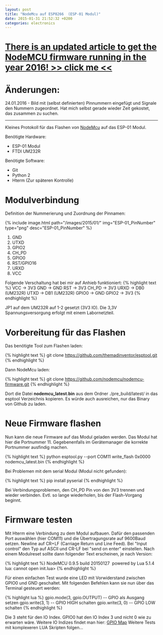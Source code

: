 ```yaml
---
layout: post
title: "NodeMcu auf ESP8266  (ESP-01 Modul)"
date: 2015-01-31 21:52:32 +0200
categories: electronics
---
```

# [There is an updated article to get the NodeMCU firmware running in the year 2016! >> click me <<](/electronic/2016/01/24/getting-nodemcu-running-on-an-ESP-01-module-in-2016.html)

# Änderungen:
24.01.2016 - Bild mit (selbst definierten) Pinnummern eingefügt und Signale den Nummern zugeordnet. Hat mich selbst gerade wieder Zeit gekostet, das zusammen zu suchen. 

* * *

Kleines Protokoll für das Flashen von [NodeMcu](http://www.nodemcu.com/index_en.html) auf das ESP-01 Modul.

Benötigte Hardware: 
* ESP-01 Modul
* FTDI UM232R

Benötigte Software: 
* Git
* Python 2
* Hterm (Zur späteren Kontrolle)

# Modulverbindung
Definition der Nummerierung und Zuordnung der Pinnamen:

{% include image.html path="/images/2015/01/" img="ESP-01_PinNumber" type="png" desc="ESP-01_PinNumber" %}

1. GND
2. UTXD
3. GPIO2
4. CH_PD
5. GPIO0
6. RST/GPIO16
7. URXD
8. VCC

Folgende Verschaltung hat bei mir auf Anhieb funktioniert:
{% highlight text %}
VCC   -> 3V3
GND   -> GND
RST   -> 3V3
CH_PD -> 3V3
URXD  -> DB0 (UM232R)
UTXD  -> DB1 (UM232R)
GPIO0 -> GND
GPIO2 -> 3V3
{% endhighlight %}

JP1 auf dem UM232R auf 1-2 gesetzt (3V3 IO). Die 3,3V Spannungsversorgung erfolgt mit einem Labornetzteil. 

# Vorbereitung für das Flashen
Das benötigte Tool zum Flashen laden: 

{% highlight text %}
git clone https://github.com/themadinventor/esptool.git
{% endhighlight %}

Dann NodeMcu laden: 

{% highlight text %}
git clone https://github.com/nodemcu/nodemcu-firmware.git
{% endhighlight %}

Dort die Datei **nodemcu_latest.bin** aus dem Ordner ./pre_build/latest/ in das esptool Verzeichnis kopieren. Es würde auch ausreichen, nur das Binary von Github zu laden. 

# Neue Firmware flashen
Nun kann die neue Firmware auf das Modul geladen werden. Das Modul hat hier die Portnummer 11. Gegebenenfalls im Gerätemanager die korrekte Portnummer ausfindig machen. 

{% highlight text %}
python esptool.py --port COM11 write_flash 0x0000 nodemcu_latest.bin
{% endhighlight %}

Bei Problemen mit dem serial Modul (Modul nicht gefunden): 

{% highlight text %}
pip install pyserial
{% endhighlight %}

Bei Verbindungsproblemen, den CH_PD Pin von den 3V3 trennen und wieder verbinden. Evtl. so lange wiederholen, bis der Flash-Vorgang beginnt. 

# Firmware testen
Mit Hterm eine Verbindung zu dem Modul aufbauen. Dafür den passenden Port auswählen (hier COM11) und die Übertragungsrate auf 9600Baud setzen. Newline auf CR+LF (Carriage Return und Line Feed). Bei "Input control" den Typ auf ASCII und CR-LF bei "send on enter" einstellen. Nach einem Modulreset sollte dann folgender Text erscheinen, je nach Version: 
    
{% highlight text %}
NodeMCU 0.9.5 build 20150127 &nbsp;powered by Lua 5.1.4
lua: cannot open init.lua>
{% endhighlight %}

Für einen einfachen Test wurde eine LED mit Vorwiderstand zwischen GPIO0 und GND geschaltet. Mit folgenden Befehlen kann sie nun über das Terminal gesteuert werden: 
    
{% highlight lua %}
gpio.mode(3, gpio.OUTPUT) -- GPIO als Ausgang setzen
gpio.write(3, 1)          -- GPIO HIGH schalten
gpio.write(3, 0)          -- GPIO LOW schalten
{% endhighlight %}

Die 3 steht für den IO Index. GPIO0 hat den IO Index 3 und nicht 0 wie zu erwarten wäre. Weitere IO Indizes findet man hier: [GPIO Map](https://github.com/nodemcu/nodemcu-firmware/wiki/nodemcu_api_en#new_gpio_map) Weitere Tests mit komplexeren LUA Skripten folgen...